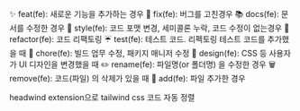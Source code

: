 ✨ feat(fe): 새로운 기능을 추가하는 경우
🐞 fix(fe): 버그를 고친경우
📚 docs(fe): 문서를 수정한 경우
📝 style(fe): 코드 포맷 변경, 세미콜론 누락, 코드 수정이 없는경우
🔨 refactor(fe): 코드 리팩토링
☔ test(fe): 테스트 코드. 리펙토링 테스트 코드를 추가했을 때
🧹 chore(fe): 빌드 업무 수정, 패키지 매니저 수정
💄 design(fe): CSS 등 사용자가 UI 디자인을 변경했을 때
✏️ rename(fe): 파일명(or 폴더명) 을 수정한 경우
🗑️ remove(fe): 코드(파일) 의 삭제가 있을 때
🌱 add(fe): 파일 추가한 경우

headwind extension으로 tailwind css 코드 자동 정렬
